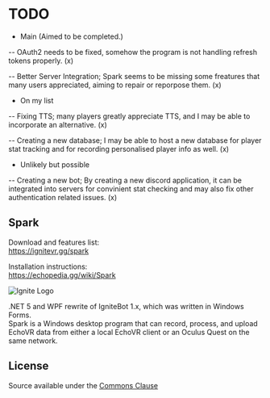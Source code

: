 # TODO

- Main (Aimed to be completed.)

-- OAuth2 needs to be fixed, somehow the program is not handling refresh tokens properly. (x)

-- Better Server Integration; Spark seems to be missing some freatures that many users appreciated, aiming to repair or reporpose them. (x)

- On my list

-- Fixing TTS; many players greatly appreciate TTS, and I may be able to incorporate an alternative. (x)

-- Creating a new database; I may be able to host a new database for player stat tracking and for recording personalised player info as well. (x)

- Unlikely but possible

-- Creating a new bot; By creating a new discord application, it can be integrated into servers for convinient stat checking and may also fix other authentication related issues. (x)

## Spark
Download and features list:  
https://ignitevr.gg/spark
  
Installation instructions:  
https://echopedia.gg/wiki/Spark

![Ignite Logo](img/ignite_logo_128.png)

.NET 5 and WPF rewrite of IgniteBot 1.x, which was written in Windows Forms.  
Spark is a Windows desktop program that can record, process, and upload EchoVR data from either a local EchoVR client or an Oculus Quest on the same network.

## License
Source available under the [Commons Clause](https://commonsclause.com/)
